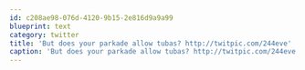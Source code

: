 ```yaml
---
id: c208ae98-076d-4120-9b15-2e816d9a9a99
blueprint: text
category: twitter
title: 'But does your parkade allow tubas? http://twitpic.com/244eve'
caption: 'But does your parkade allow tubas? http://twitpic.com/244eve'
---
```

